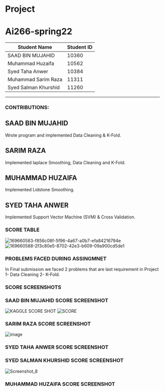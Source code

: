 # Project

# Ai266-spring22


|      Student Name     | Student ID |
| --------------------- | ---------- |
|   SAAD BIN MUJAHID    |    10360   |
|   Muhammad Huzaifa    |    10562   |
|    Syed Taha Anwer    |    10384   |
|  Muhammad Sarim Raza  |    11311   |
| Syed Salman Khurshid  |    11260   |


---------------------------------------------

### CONTRIBUTIONS:

## SAAD BIN MUJAHID
Wrote program and implemented Data Cleaning & K-Fold.

## SARIM RAZA 
Implemented laplace Smoothing, Data Cleaning and K-Fold.

## MUHAMMAD HUZAIFA
Implemented Lidstone Smoothing.

## SYED TAHA ANWER
Implemented Support Vector Machine (SVM) & Cross Validation.



### SCORE TABLE
![169660583-f856c08f-5f96-4a67-a0b7-efa84216794e](https://user-images.githubusercontent.com/96941322/169661415-5fa6f5d7-ae7a-4c1a-aa79-66af96469de0.png)
![169660588-2f3c80e5-8702-42e3-b609-09a900cd5de1](https://user-images.githubusercontent.com/96941322/169661417-9b5cc4e5-ef8c-493f-99a6-67c77110a0a4.png)


### PROBLEMS FACED DURING ASSINGMNET
In Final submission we faced 2 problems that are last requirement in Project
1- Data Cleaning
2- K-Fold.  

### SCORE SCREENSHOTS

### SAAD BIN MUJAHID SCORE SCREENSHOT
![KAGGLE SCORE SHOT](https://user-images.githubusercontent.com/87540423/169660600-30132caa-738b-4463-a1fa-81f67c92b72e.PNG)
![SCORE](https://user-images.githubusercontent.com/87540423/169660605-40f70c46-a14c-4024-bba2-10cb689c56c2.png)

### SARIM RAZA SCORE SCREENSHOT
![image](https://user-images.githubusercontent.com/55577954/169661093-8b72156d-40f0-4770-9cdb-9a0bc77b70f9.png)


### SYED TAHA ANWER SCORE SCREENSHOT

### SYED SALMAN KHURSHID SCORE SCREENSHOT
![Screenshot_8](https://user-images.githubusercontent.com/96941322/169661411-aac8cff9-6f8d-4909-b7f8-064c4c41ddc8.png)



### MUHAMMAD HUZAIFA SCORE SCREENSHOT
